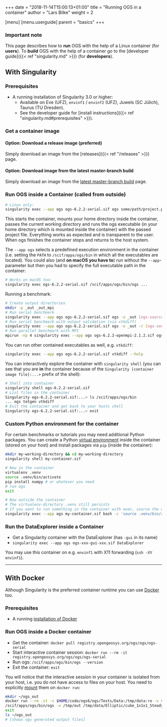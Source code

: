 +++
date = "2018-11-14T15:00:13+01:00"
title = "Running OGS in a container"
author = "Lars Bilke"
weight = 2

[menu]
  [menu.userguide]
    parent = "basics"
+++

<div class='note'>

### Important note

This page describes how to **run** OGS with the help of a Linux container (for **users**). To **build** OGS with the help of a container go to the [developer guide]({{< ref "singularity.md" >}}) (for **developers**).

</div>

## With Singularity

### Prerequisites

* A running installation of Singularity 3.0 or higher:
  * Available on Eve (UFZ), `envinf1` / `envinf2` (UFZ), Juwels (SC Jülich), Taurus (TU Dresden).
  * See the developer guide for [install instructions]({{< ref "singularity.md#prerequisites" >}}).

### Get a container image

#### Option: Download a release image (preferred)

Simply download an image from the [releases]({{< ref "/releases" >}}) page.

#### Option: Download image from the latest master-branch build

Simply download an image from the [latest master-branch build](https://gitlab.opengeosys.org/ogs/ogs/-/jobs/artifacts/master/browse/ThirdParty/container-maker/_out/images?job=container) page.

### Run OGS inside a Container (called from outside)

```bash
# Linux only:
singularity exec --app ogs ogs-6.2.2-serial.sif ogs some/path/project.prj
```

This starts the container, mounts your home directory inside the container, passes the current working directory and runs the ogs executable (in your home directory which is mounted inside the container) with the passed project file. Everything works as expected and is transparent to the user. When ogs finishes the container stops and returns to the host system.

The `--app ogs` selects a predefined execution environment in the container (i.e. setting the `PATH` to `/scif/apps/ogs/bin` in which all the executables are located). You could also (and **on macOS you have to**) run without the `--app`-parameter but then you had to specify the full executable path in the container:

```bash
# Works on macOS too:
singularity exec ogs-6.2.2-serial.sif /scif/apps/ogs/bin/ogs ...
```

Running a benchmark:

```bash
# Create output directories
mkdir -p _out _out_mpi
# Run serial benchmark
singularity exec --app ogs ogs-6.2.2-serial.sif ogs -o _out [ogs-sources]/Tests/Data/Mechanics/Linear/disc_with_hole.prj
# Run serial benchmark with output validation (via vtkdiff)
singularity exec --app ogs ogs-6.2.2-serial.sif ogs -o _out -r [ogs-sources]/Tests/Data/Mechanics/Linear [ogs-sources]/Tests/Data/Mechanics/Linear/disc_with_hole.prj
# Run parallel benchmark with MPI
mpirun -np 4 singularity exec --app ogs ogs-6.2.2-openmpi-2.1.2.sif ogs -o _out_mpi [ogs-sources]/Tests/Data/Mechanics/Linear/disc_with_hole.prj
```

You can run other contained executables as well, e.g. `vtkdiff`:

```bash
singularity exec --app ogs ogs-6.2.2-serial.sif vtkdiff --help
```

You can interactively explore the container with `singularity shell` (you can see that you are **in** the container because of the `Singularity [container image file]:...>` prefix of the shell):

```bash
# Shell into container
singularity shell ogs-6.2.2-serial.sif
# List files in the container
Singularity ogs-6.2.2-serial.sif:...> ls /scif/apps/ogs/bin
... ogs tetgen vtkdiff
# Exit the container and get back to your hosts shell
Singularity ogs-6.2.2-serial.sif:...> exit
```

### Custom Python environment for the container

For certain benchmarks or tutorials you may need additional Python packages. You can create a Python [virtual environment](https://virtualenv.pypa.io/en/latest/) inside the container (stored on your host) and install packages via `pip` (inside the container):

```bash
mkdir my-working-directory && cd my-working-directory
singularity shell my-container.sif

# Now in the container
virtualenv .venv
source .venv/bin/activate
pip install numpy # or whatever you need
# run ogs
exit

# Now outside the container
# The virtualenv-directory .venv still persists
# If you want to run something in the container with exec, source the venv before:
singularity exec --app ogs my-container.sif bash -c 'source .venv/bin/activate && ogs ...'
```

### Run the DataExplorer inside a Container

* Get a Singularity container with the DataExplorer (has `-gui` in its name)
* `singularity exec --app ogs ogs-xxx-gui-xxx.sif DataExplorer`

You may use this container on e.g. `envinf1` with X11 forwarding (`ssh -XY envinf1`).

----

## With Docker

Although Singularity is the preferred container runtime you can use [Docker](https://www.docker.com) too.

### Prerequisites

* A running [installation of Docker](https://docs.docker.com/get-docker/)

### Run OGS inside a Docker container

* Get the container: `docker pull registry.opengeosys.org/ogs/ogs/ogs-serial`
* Start interactive container session: `docker run --rm -it registry.opengeosys.org/ogs/ogs/ogs-serial`
* Run ogs: `/scif/apps/ogs/bin/ogs --version`
* Exit the container: `exit`

You will notice that the interactive session in your container is isolated from your host, i.e. you do not have access to files on your host. You need to explicitly [mount](https://docs.docker.com/storage/bind-mounts/) them on `docker run`:

```bash
mkdir ~/ogs_out
docker run --rm -it -v $HOME/code/ogs6/ogs/Tests/Data:/tmp/data:ro -v $HOME/ogs_out:/tmp/out registry.opengeosys.org/ogs/ogs/ogs-seria
/scif/apps/ogs/bin/ogs -o /tmp/out /tmp/data/Elliptic/cube_1x1x1_SteadyStateDiffusion/cube_1e4.prj
exit
ls ~/ogs_out
# [shows ogs generated output files]
```

